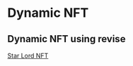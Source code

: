 # Dynamic NFT
Dynamic NFT using revise
----
[Star Lord NFT](https://testnets.opensea.io/assets/goerli/0xe681e207a5be1c700abb7f0f85f10eb924eec12d/1)

